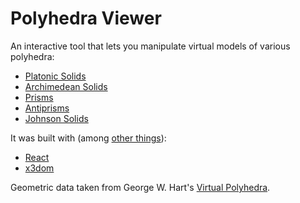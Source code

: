 # Polyhedra Viewer

An interactive tool that lets you manipulate virtual models of various polyhedra:

* [Platonic Solids](http://en.wikipedia.org/wiki/Platonic_solid)
* [Archimedean Solids](http://en.wikipedia.org/wiki/Archimedean_solid)
* [Prisms](http://en.wikipedia.org/wiki/Prism_(geometry))
* [Antiprisms](http://en.wikipedia.org/wiki/Antiprism)
* [Johnson Solids](http://en.wikipedia.org/wiki/Johnson_solid)

It was built with (among [other things]):

* [React](https://facebook.github.io/react/)
* [x3dom](http://www.x3dom.org/)

Geometric data taken from George W. Hart's [Virtual Polyhedra].

[Virtual Polyhedra]: http://www.georgehart.com/virtual-polyhedra/vp.html
[other things]: ./package.json
